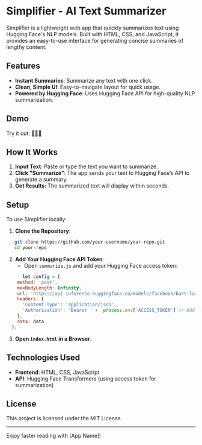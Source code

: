 
# Simplifier - AI Text Summarizer

Simplifier is a lightweight web app that quickly summarizes text using Hugging Face's NLP models. Built with HTML, CSS, and JavaScript, it provides an easy-to-use interface for generating concise summaries of lengthy content.

## Features

- **Instant Summaries**: Summarize any text with one click.
- **Clean, Simple UI**: Easy-to-navigate layout for quick usage.
- **Powered by Hugging Face**: Uses Hugging Face API for high-quality NLP summarization.

## Demo

Try it out: [👨🏻‍💻](https://ai-text-summarizer03.netlify.app/)


## How It Works

1. **Input Text**: Paste or type the text you want to summarize.
2. **Click "Summarize"**: The app sends your text to Hugging Face’s API to generate a summary.
3. **Get Results**: The summarized text will display within seconds.

## Setup

To use Simplifier locally:

1. **Clone the Repository**:
```bash
   git clone https://github.com/your-username/your-repo.git
   cd your-repo
```

2. **Add Your Hugging Face API Token**:
   - Open `summarize.js` and add your Hugging Face access token:
```javascript
      let config = {
    method: 'post',
    maxBodyLength: Infinity,
    url: 'https://api-inference.huggingface.co/models/facebook/bart-large-cnn',
    headers: {
      'Content-Type': 'application/json',
      'Authorization': 'Bearer ' +  process.env['ACCESS_TOKEN'] // Add Your token here
    },
    data: data
  };

```

3. **Open `index.html` in a Browser**.

## Technologies Used

- **Frontend**: HTML, CSS, JavaScript
- **API**: Hugging Face Transformers (using access token for summarization)

## License

This project is licensed under the MIT License.

---

Enjoy faster reading with [App Name]!
